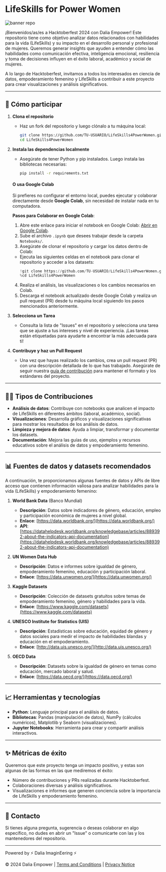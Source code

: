 # LifeSkills for Power Women

![banner repo](https://github.com/user-attachments/assets/9f259902-bd24-4e9b-95f0-3c3fc303d26f)

¡Bienvenidos/as/es a Hacktoberfest 2024 con Dalia Empower! Este repositorio tiene como objetivo analizar datos relacionados con habilidades para la vida (LifeSkills) y su impacto en el desarrollo personal y profesional de mujeres. Queremos generar insights que ayuden a entender cómo las habilidades como comunicación efectiva, inteligencia emocional, resiliencia y toma de decisiones influyen en el éxito laboral, académico y social de mujeres.

A lo largo de Hacktoberfest, invitamos a todos los interesados en ciencia de datos, empoderamiento femenino y LifeSkills a contribuir a este proyecto para crear visualizaciones y análisis significativos.

---

## 🚀 **Cómo participar**

1. **Clona el repositorio**
   - Haz un fork del repositorio y luego clónalo a tu máquina local:
     ```bash
     git clone https://github.com/TU-USUARIO/LifeSkills4PowerWomen.git
     cd LifeSkills4PowerWomen
     ```

2. **Instala las dependencias localmente**
   - Asegúrate de tener Python y pip instalados. Luego instala las bibliotecas necesarias:
     ```bash
     pip install -r requirements.txt
     ```
    #### **O usa Google Colab**

   Si prefieres no configurar el entorno local, puedes ejecutar y colaborar directamente desde **Google Colab**, sin necesidad de instalar nada en tu computadora.

   **Pasos para Colaborar en Google Colab**:

   1. Abre este enlace para iniciar el notebook en Google Colab: [Abrir en Google Colab](https://colab.research.google.com/).
   2. Sube el archivo `.ipynb` que desees trabajar desde la carpeta `Notebooks/`.
   3. Asegúrate de clonar el repositorio y cargar los datos dentro de Colab:
   - Ejecuta las siguientes celdas en el notebook para clonar el repositorio y acceder a los datasets:
     ```python
     !git clone https://github.com/TU-USUARIO/LifeSkills4PowerWomen.git
     %cd LifeSkills4PowerWomen
     ```
   4. Realiza el análisis, las visualizaciones o los cambios necesarios en Colab.
   5. Descarga el notebook actualizado desde Google Colab y realiza un pull request (PR) desde tu máquina local siguiendo los pasos mencionados anteriormente.

3. **Selecciona un Tarea**
   - Consulta la lista de "Issues" en el repositorio y selecciona una tarea que se ajuste a tus intereses y nivel de experiencia. ¡Las tareas están etiquetadas para ayudarte a encontrar la más adecuada para ti!

4. **Contribuye y haz un Pull Request**
   - Una vez que hayas realizado los cambios, crea un pull request (PR) con una descripción detallada de lo que has trabajado. Asegúrate de seguir nuestra [guía de contribución](CONTRIBUTING.md) para mantener el formato y los estándares del proyecto.

---

## 🧑‍💻 **Tipos de Contribuciones**

- **Análisis de datos**: Contribuye con notebooks que analicen el impacto de LifeSkills en diferentes ámbitos (laboral, académico, social).
- **Visualizaciones**: Desarrolla gráficos y visualizaciones significativas para mostrar los resultados de los análisis de datos.
- **Limpieza y mejora de datos**: Ayuda a limpiar, transformar y documentar los datasets.
- **Documentación**: Mejora las guías de uso, ejemplos y recursos educativos sobre el análisis de datos y empoderamiento femenino.

---

## 📊 **Fuentes de datos y datasets recomendados**

A continuación, te proporcionamos algunas fuentes de datos y APIs de libre acceso que contienen información valiosa para analizar habilidades para la vida (LifeSkills) y empoderamiento femenino:

1. **World Bank Data** (Banco Mundial)
   - **Descripción**: Datos sobre indicadores de género, educación, empleo y participación económica de mujeres a nivel global.
   - **Enlace**: [https://data.worldbank.org/](https://data.worldbank.org/)
   - **API**: [https://datahelpdesk.worldbank.org/knowledgebase/articles/889392-about-the-indicators-api-documentation](https://datahelpdesk.worldbank.org/knowledgebase/articles/889392-about-the-indicators-api-documentation)

2. **UN Women Data Hub**
   - **Descripción**: Datos e informes sobre igualdad de género, empoderamiento femenino, educación y participación laboral.
   - **Enlace**: [https://data.unwomen.org/](https://data.unwomen.org/)

3. **Kaggle Datasets**
   - **Descripción**: Colección de datasets gratuitos sobre temas de empoderamiento femenino, género y habilidades para la vida.
   - **Enlace**: [https://www.kaggle.com/datasets](https://www.kaggle.com/datasets)

4. **UNESCO Institute for Statistics (UIS)**
   - **Descripción**: Estadísticas sobre educación, equidad de género y datos sociales para medir el impacto de habilidades blandas y educación en el empoderamiento.
   - **Enlace**: [http://data.uis.unesco.org/](http://data.uis.unesco.org/)

5. **OECD Data**
   - **Descripción**: Datasets sobre la igualdad de género en temas como educación, mercado laboral y salud.
   - **Enlace**: [https://data.oecd.org/](https://data.oecd.org/)

---

## 📈 **Herramientas y tecnologías**

- **Python**: Lenguaje principal para el análisis de datos.
- **Bibliotecas**: Pandas (manipulación de datos), NumPy (cálculos numéricos), Matplotlib y Seaborn (visualizaciones).
- **Jupyter Notebooks**: Herramienta para crear y compartir análisis interactivos.

---

## ✨ **Métricas de éxito**

Queremos que este proyecto tenga un impacto positivo, y estas son algunas de las formas en las que mediremos el éxito:
- Número de contribuciones y PRs realizadas durante Hacktoberfest.
- Colaboraciones diversas y análisis significativos.
- Visualizaciones e informes que generen conciencia sobre la importancia de LifeSkills y empoderamiento femenino.

---

## 📧 **Contacto**

Si tienes alguna pregunta, sugerencia o deseas colaborar en algo específico, no dudes en abrir un "Issue" o comunicarte con las y los mantenedores del repositorio.

---

Powered by ⚡ Dalia ImaginEering ⚡

© 2024 Dalia Empower | [Terms and Conditions](https://daliaempower.com/en/terminos-y-condiciones/) | [Privacy Notice](https://daliaempower.com/en/aviso-de-privacidad/)
